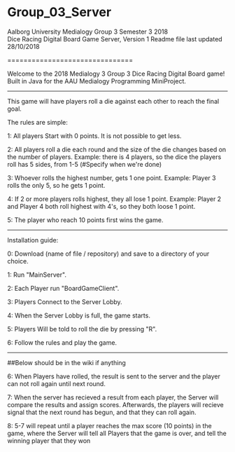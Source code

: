 # Group_03_Server

Aalborg University Medialogy Group 3 Semester 3 2018 <br /> Dice Racing Digital Board Game Server, Version 1
Readme file last updated 28/10/2018

===============================

Welcome to the 2018 Medialogy 3 Group 3 Dice Racing Digital Board game! <br />
Built in Java for the AAU Medialogy Programming MiniProject.

------

This game will have players roll a die against each other to reach the final goal.

The rules are simple:

1: All players Start with 0 points. It is not possible to get less.

2: All players roll a die each round and the size of the die changes based on the number of players.
	Example: there is 4 players, so the dice the players roll has 5 sides, from 1-5 (#Specify when we're done)
	
3: Whoever rolls the highest number, gets 1 one point.
	Example: Player 3 rolls the only 5, so he gets 1 point.
	
4: If 2 or more players rolls highest, they all lose 1 point.
	Example: Player 2 and Player 4 both roll highest with 4's, so they both loose 1 point.
	
5: The player who reach 10 points first wins the game. 

------

Installation guide:

0: Download (name of file / repository) and save to a directory of your choice.

1: Run "MainServer".

2: Each Player run "BoardGameClient".

3: Players Connect to the Server Lobby.

4: When the Server Lobby is full, the game starts.

5: Players Will be told to roll the die by pressing "R".

6: Follow the rules and play the game.

------
##Below should be in the wiki if anything

6: When Players have rolled, the result is sent to the server and the player can not roll again until next round.

7: When the server has recieved a result from each player, the Server will compare the results and assign scores. Afterwards, the 	players will recieve signal that the next round has begun, and that they can roll again.

8: 5-7 will repeat until a player reaches the max score (10 points) in the game, where the Server will tell all Players that the game is over, and tell the winning player that they won
